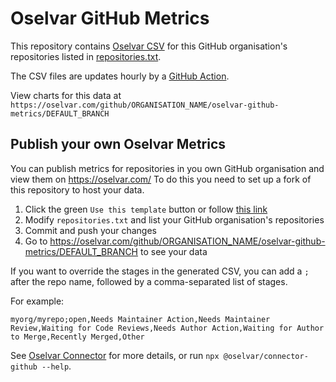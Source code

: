 # Oselvar GitHub Metrics

This repository contains [Oselvar CSV](https://github.com/oselvar/connector/#oselvar-csv)
for this GitHub organisation's repositories listed in [repositories.txt](./repositories.txt).

The CSV files are updates hourly by a [GitHub Action](./.github/workflows/oselvar.yml).

View charts for this data at `https://oselvar.com/github/ORGANISATION_NAME/oselvar-github-metrics/DEFAULT_BRANCH`

## Publish your own Oselvar Metrics

You can publish metrics for repositories in you own GitHub organisation and view them on https://oselvar.com/
To do this you need to set up a fork of this repository to host your data.

1. Click the green `Use this template` button or follow [this link](https://github.com/oselvar/oselvar-github-metrics/generate)
1. Modify `repositories.txt` and list your GitHub organisation's repositories
1. Commit and push your changes
1. Go to https://oselvar.com/github/ORGANISATION_NAME/oselvar-github-metrics/DEFAULT_BRANCH to see your data

If you want to override the stages in the generated CSV, you can add a `;` after the repo name,
followed by a comma-separated list of stages.

For example:
```
myorg/myrepo;open,Needs Maintainer Action,Needs Maintainer Review,Waiting for Code Reviews,Needs Author Action,Waiting for Author to Merge,Recently Merged,Other
```

See [Oselvar Connector](https://github.com/oselvar/connector/) for more details, or run
`npx @oselvar/connector-github --help`.
